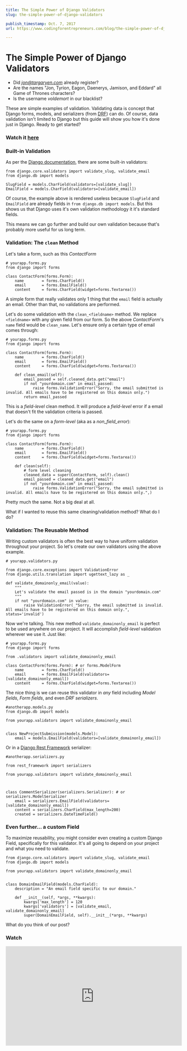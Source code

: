 ```yaml
---
title: The Simple Power of Django Validators
slug: the-simple-power-of-django-validators

publish_timestamp: Oct. 7, 2017
url: https://www.codingforentrepreneurs.com/blog/the-simple-power-of-django-validators/

---
```


# The Simple Power of Django Validators

- Did *jon@targaryen.com* already register?
- Are the names "Jon, Tyrion, Eagon, Daenerys, Jamison, and Eddard" all Game of Thrones characters?
- Is the username *voldemort* in our blacklist? 

These are simple examples of validation. Validating data is concept that Django forms, models, and serializers (from [DRF](http://www.django-rest-framework.org/api-guide/validators/)) can do. Of course, data validation isn't limited to Django but this guide will show you how it's done just in Django. Ready to get started?

### Watch it [here](#watch)

### Built-in Validation
As per the [Django documentation](https://docs.djangoproject.com/en/1.11/ref/validators/#built-in-validators), there are some built-in validators:

```
from django.core.validators import validate_slug, validate_email
from django.db import models

SlugField = models.CharField(validators=[validate_slug])
EmailField = models.CharField(validators=[validate_email])
```

Of course, the example above is rendered useless because `SlugField` and `EmailField` are already fields in `from django.db import models`. But this shows us that Django uses it's own validation methodology it it's standard fields.

This means we can go further and build our own validation because that's probably more useful for us long term.


### Validation: The `clean` Method
Let's take a form, such as this *ContactForm*
```
# yourapp.forms.py
from django import forms

class ContactForm(forms.Form): 
    name        = forms.CharField()
    email       = forms.EmailField()
    content     = forms.CharField(widget=forms.Textarea())
```

A simple form that really validates only 1 thing that the `email` field is actually an email. Other than that, no validations are performed.

Let's do some validation with the `clean_<fieldname>` method. We replace `<fieldname>` with any given field from our form. So the above *ContactForm*'s `name` field would be `clean_name`. Let's ensure only a certain type of email comes through:

```
# yourapp.forms.py
from django import forms

class ContactForm(forms.Form): 
    name        = forms.CharField()
    email       = forms.EmailField()
    content     = forms.CharField(widget=forms.Textarea())

    def clean_email(self):
        email_passed = self.cleaned_data.get("email")
        if not "yourdomain.com" in email_passed:
            raise forms.ValidationError("Sorry, the email submitted is invalid. All emails have to be registered on this domain only.")
        return email_passed

```

This is a *field-level* clean method. It will produce a *field-level* error if a email that doesn't fit the validation criteria is passed.


Let's do the same on a *form-level* (aka as a *non_field_error*):

```
# yourapp.forms.py
from django import forms

class ContactForm(forms.Form): 
    name        = forms.CharField()
    email       = forms.EmailField()
    content     = forms.CharField(widget=forms.Textarea())

    def clean(self):
        # form level cleaning
        cleaned_data = super(ContactForm, self).clean()
        email_passed = cleaned_data.get("email")
        if not "yourdomain.com" in email_passed:
            raise forms.ValidationError("Sorry, the email submitted is invalid. All emails have to be registered on this domain only.",)
```

Pretty much the same. Not a big deal at all.


What if I wanted to reuse this same cleaning/validation method? What do I do?

### Validation: The Reusable Method

Writing custom validators is often the best way to have uniform validation throughout your project. So let's create our own validators using the above example.

```
# yourapp.validators.py

from django.core.exceptions import ValidationError
from django.utils.translation import ugettext_lazy as _

def validate_domainonly_email(value):
    """
    Let's validate the email passed is in the domain "yourdomain.com"
    """
    if not "yourdomain.com" in value:
        raise ValidationError(_"Sorry, the email submitted is invalid. All emails have to be registered on this domain only.", status='invalid')

```

Now we're talking. This new method `validate_domainonly_email` is perfect to be used anywhere on our project. It will accomplish *field-level* validation wherever we use it. Just like:

```
# yourapp.forms.py
from django import forms

from .validators import validate_domainonly_email

class ContactForm(forms.Form): # or forms.ModelForm
    name        = forms.CharField()
    email       = forms.EmailField(validators=[validate_domainonly_email])
    content     = forms.CharField(widget=forms.Textarea())

```

The nice thing is we can reuse this validator in *any* field including *Model fields*, *Form fields*, and even *DRF serializers*. 

```
#anotherapp.models.py 
from django.db import models

from yourapp.validators import validate_domainonly_email


class NewProjectSubmission(models.Model):
    email = models.EmailField(validators=[validate_domainonly_email])
```


Or in a [Django Rest Framework](https://kirr.co/svez0s) serializer:
```
#anotherapp.serializers.py 

from rest_framework import serializers

from yourapp.validators import validate_domainonly_email



class CommentSerializer(serializers.Serializer): # or serializers.ModelSerializer
    email = serializers.EmailField(validators=[validate_domainonly_email])
    content = serializers.CharField(max_length=200)
    created = serializers.DateTimeField()
```


### Even further... a custom Field

To maximize reusability, you might consider even creating a custom Django Field, specifically for this validator. It's all going to depend on your project and what you need to validate.

```
from django.core.validators import validate_slug, validate_email
from django.db import models

from yourapp.validators import validate_domainonly_email


class DomainEmailField(models.CharField):
    description = "An email field specific to our domain."

    def __init__(self, *args, **kwargs):
        kwargs['max_length'] = 120
        kwargs['validators'] = [validate_email, validate_domainonly_email]
        super(DomainEmailField, self).__init__(*args, **kwargs)

```


What do you think of our post?

### Watch
<iframe width="560" height="315" src="https://www.youtube.com/embed/gEbbso4XG00?rel=0" frameborder="0" allowfullscreen></iframe>